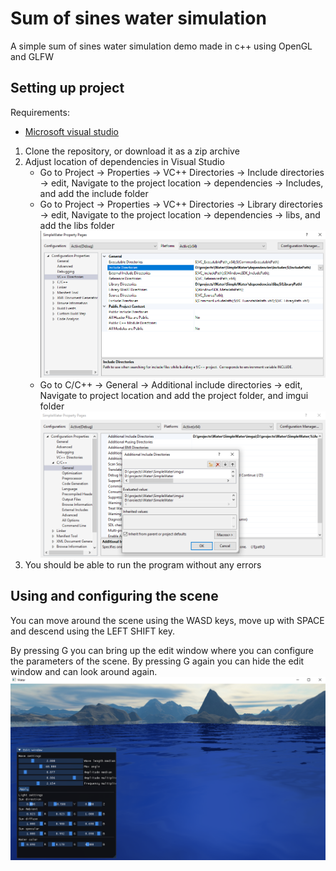# Sum of sines water simulation
A simple sum of sines water simulation demo made in c++ using OpenGL and GLFW
## Setting up project
Requirements:
- [Microsoft visual studio](https://visualstudio.microsoft.com/)

1. Clone the repository, or download it as a zip archive
2. Adjust location of dependencies in Visual Studio
    - Go to Project -> Properties -> VC++ Directories -> Include directories -> edit, Navigate to the project location -> dependencies -> Includes, and add the include folder
    - Go to Project -> Properties -> VC++ Directories -> Library directories -> edit, Navigate to the project location -> dependencies -> libs, and add the libs folder
    ![Projects, VC++](images/vc++.png)
    - Go to C/C++ -> General -> Additional include directories -> edit, Navigate to project location and add the project folder, and imgui folder
    ![Projects, AdditionalInput](images/AdditionalInclude.png)
3. You should be able to run the program without any errors

## Using and configuring the scene
You can move around the scene using the WASD keys, move up with SPACE and descend using the LEFT SHIFT key.

By pressing G you can bring up the edit window where you can configure the parameters of the scene. By pressing G again you can hide the edit window and can look around again.
![Showcase, Edit mode](images/edit.png)
